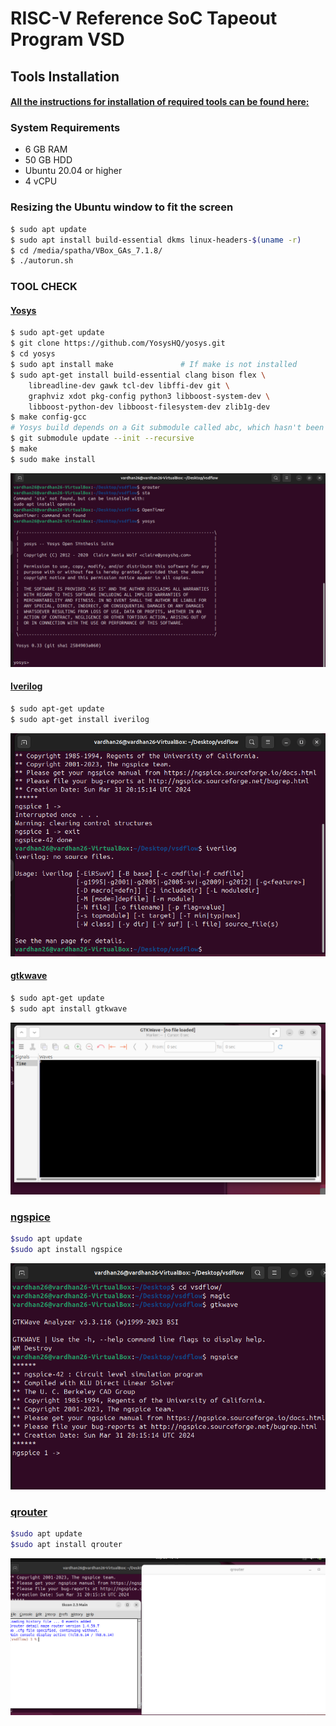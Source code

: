 
# RISC-V Reference SoC Tapeout Program VSD

## Tools Installation

#### <ins>All the instructions for installation of required tools can be found here:</ins>

### **System Requirements**
- 6 GB RAM
- 50 GB HDD
- Ubuntu 20.04 or higher
- 4 vCPU

### **Resizing the Ubuntu window to fit the screen**
```bash
$ sudo apt update
$ sudo apt install build-essential dkms linux-headers-$(uname -r)
$ cd /media/spatha/VBox_GAs_7.1.8/
$ ./autorun.sh
```

### **TOOL CHECK**

#### <ins>**Yosys**</ins>
```bash
$ sudo apt-get update
$ git clone https://github.com/YosysHQ/yosys.git
$ cd yosys
$ sudo apt install make               # If make is not installed
$ sudo apt-get install build-essential clang bison flex \
    libreadline-dev gawk tcl-dev libffi-dev git \
    graphviz xdot pkg-config python3 libboost-system-dev \
    libboost-python-dev libboost-filesystem-dev zlib1g-dev
$ make config-gcc
# Yosys build depends on a Git submodule called abc, which hasn't been initialized yet. You need to run the following command before running make
$ git submodule update --init --recursive
$ make 
$ sudo make install
```
![Alt Text](yosys1.png)

#### <ins>**Iverilog**</ins>
```bash
$ sudo apt-get update
$ sudo apt-get install iverilog
```
![Alt Text](iverilog1.png)

#### <ins>**gtkwave**</ins>
```bash
$ sudo apt-get update
$ sudo apt install gtkwave
```
![Alt Text](gtkwave1.png)

### <ins>**ngspice**</ins>
```bash
$sudo apt update
$sudo apt install ngspice
```
![Alt Text](ngspice1.png)

### <ins>**qrouter**</ins>
```bash
$sudo apt update
$sudo apt install qrouter
```
![Alt Text](qrouter1.png)
